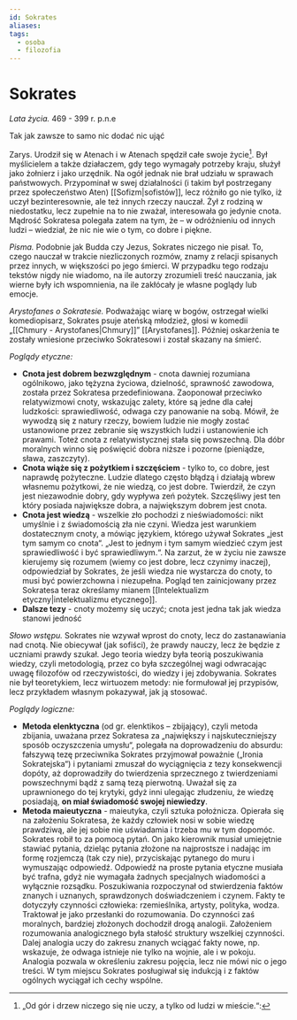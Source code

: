 ```yaml
---
id: Sokrates
aliases: 
tags:
  - osoba
  - filozofia
---
```

# Sokrates

_Lata życia._ 469 - 399 r. p.n.e

Tak jak zawsze to samo nic dodać nic ująć

Zarys. Urodził się w Atenach i w Atenach spędził całe swoje życie[^1]. Był myślicielem a także działaczem, gdy tego wymagały potrzeby kraju, służył jako żołnierz i jako urzędnik. Na ogół jednak nie brał udziału w sprawach państwowych. Przypominał w swej działalności (i takim był postrzegany przez społeczeństwo Aten) [[Sofizm|sofistów]], lecz różniło go nie tylko, iż uczył bezinteresownie, ale też innych rzeczy nauczał. Żył z rodziną w niedostatku, lecz zupełnie na to nie zważał, interesowała go jedynie cnota. Mądrość Sokratesa polegała zatem na tym, że – w odróżnieniu od innych ludzi – wiedział, że nic nie wie o tym, co dobre i piękne.

_Pisma._ Podobnie jak Budda czy Jezus, Sokrates niczego nie pisał. To, czego nauczał w trakcie niezliczonych rozmów, znamy z relacji spisanych przez innych, w większości po jego śmierci. W przypadku tego rodzaju tekstów nigdy nie wiadomo, na ile autorzy zrozumieli treść nauczania, jak wierne były ich wspomnienia, na ile zakłócały je własne poglądy lub emocje.

_Arystofanes o Sokratesie._ Podważając wiarę w bogów, ostrzegał wielki komediopisarz, Sokrates psuje ateńską młodzież, głosi w komedii „[[Chmury - Arystofanes|Chmury]]” [[Arystofanes]]. Później oskarżenia te zostały wniesione przeciwko Sokratesowi i został skazany na śmierć.

_Poglądy etyczne:_ 
-  **Cnota jest dobrem bezwzględnym** - cnota dawniej rozumiana ogólnikowo, jako tężyzna życiowa, dzielność, sprawność zawodowa, została przez  Sokratesa przedefiniowana. Zaoponował przeciwko relatywizmowi cnoty, wskazując zalety, które są jedne dla całej ludzkości: sprawiedliwość, odwaga czy panowanie na sobą. Mówił, że wywodzą się z natury rzeczy, bowiem ludzie nie mogły zostać ustanowione przez zebranie się wszystkich ludzi i ustanowienie ich prawami. Toteż cnota z relatywistycznej stała się powszechną. Dla dóbr moralnych winno się poświęcić dobra niższe  i pozorne (pieniądze, sława, zaszczyty). 
- **Cnota wiąże się z pożytkiem i szczęściem** - tylko to, co dobre, jest naprawdę pożyteczne. Ludzie dlatego często błądzą i działają wbrew własnemu pożytkowi, że nie wiedzą, co jest dobre. Twierdził, że czyn jest niezawodnie dobry, gdy wypływa zeń pożytek. Szczęśliwy jest ten który posiada największe dobra, a największym dobrem jest cnota.
- **Cnota jest wiedzą** - wszelkie zło pochodzi z nieświadomości: nikt umyślnie i z świadomością zła nie czyni. Wiedza jest warunkiem dostatecznym cnoty, a mówiąc językiem, którego używał Sokrates „jest tym samym co cnota“. „Jest to jednym i tym samym wiedzieć czym jest sprawiedliwość i być sprawiedliwym.“. Na zarzut, że w życiu nie zawsze kierujemy się rozumem (wiemy co jest dobre, lecz czynimy inaczej), odpowiedział by Sokrates, że jeśli wiedza nie wystarcza do cnoty, to musi być powierzchowna i niezupełna. Pogląd ten zainicjowany przez Sokratesa teraz określamy mianem [[Intelektualizm etyczny|intelektualizmu etycznego]].
- **Dalsze tezy** - cnoty możemy się uczyć; cnota jest jedna tak jak wiedza stanowi jedność

_Słowo wstępu._ Sokrates nie wzywał wprost do cnoty, lecz do zastanawiania nad cnotą. Nie obiecywał (jak sofiści), że prawdy nauczy, lecz że będzie z uczniami prawdy szukał. Jego teoria wiedzy była teorią poszukiwania wiedzy, czyli metodologią, przez co była szczególnej wagi odwracając uwagę filozofów od rzeczywistości, do wiedzy i jej zdobywania. Sokrates nie był teoretykiem, lecz wirtuozem metody: nie formułował jej przypisów, lecz przykładem własnym pokazywał, jak ją stosować. 

_Poglądy logiczne:_
- **Metoda elenktyczna** (od gr. elenktikos – zbijający), czyli metoda zbijania, uważana przez Sokratesa za „największy i najskuteczniejszy sposób oczyszczenia umysłu“, polegała na doprowadzeniu do absurdu: fałszywą tezę przeciwnika Sokrates przyjmował poważnie („Ironia Sokratejska“) i pytaniami zmuszał do wyciągnięcia z tezy konsekwencji dopóty, aż doprowadziły do twierdzenia sprzecznego z twierdzeniami powszechnymi bądź z samą tezą pierwotną. Uważał się za uprawnionego do tej krytyki, gdyż inni ulegając złudzeniu, że wiedzę posiadają, **on miał świadomość swojej niewiedzy**.
- **Metoda maieutyczna** - maieutyka, czyli sztuka położnicza. Opierała się na założeniu Sokratesa, że każdy człowiek nosi w sobie wiedzę prawdziwą, ale jej sobie nie uświadamia i trzeba mu w tym dopomóc.  Sokrates robił to za pomocą pytań. On jako kierownik musiał umiejętnie stawiać pytania, dzieląc pytania złożone na najprostsze i nadając im formę rozjemczą (tak czy nie), przyciskając pytanego do muru i wymuszając odpowiedź. Odpowiedź na proste pytania etyczne musiała być trafna, gdyż nie wymagała żadnych specjalnych wiadomości a wyłącznie rozsądku. Poszukiwania rozpoczynał od stwierdzenia faktów znanych i uznanych, sprawdzonych doświadczeniem i czynem. Fakty te dotyczyły czynności człowieka: rzemieślnika, artysty, polityka, wodza. Traktował je jako przesłanki do rozumowania. Do czynności zaś moralnych, bardziej złożonych dochodził drogą analogii. Założeniem rozumowania analogicznego była stałość struktury wszelkiej czynności. Dalej analogia uczy do zakresu znanych wciągać fakty nowe, np. wskazuje, że odwaga istnieje nie tylko na wojnie, ale i w pokoju. Analogia pozwala w określeniu zakresu pojęcia, lecz nie mówi nic o jego treści. W tym miejscu Sokrates posługiwał się indukcją i z faktów ogólnych wyciągał ich cechy wspólne.

[^1]: „Od gór i drzew niczego się nie uczy, a tylko od ludzi w mieście.“:
